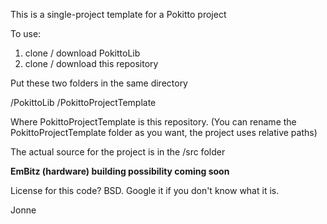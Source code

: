 This is a single-project template for a Pokitto project 

To use:

1. clone / download PokittoLib
2. clone / download this repository

Put these two folders in the same directory

/PokittoLib
/PokittoProjectTemplate

Where PokittoProjectTemplate is this repository.
(You can rename the PokittoProjectTemplate folder as you want, the project uses relative paths)

The actual source for the project is in the /src folder

**EmBitz (hardware) building possibility coming soon**

License for this code? BSD. Google it if you don't know what it is.

Jonne


